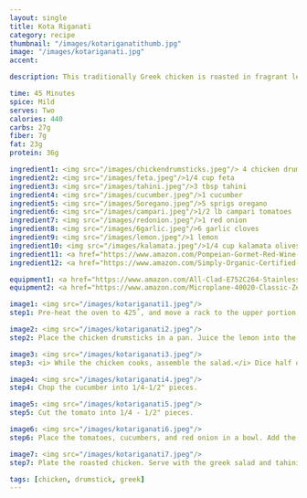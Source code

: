 ```yaml
---
layout: single
title: Kota Riganati
category: recipe
thumbnail: "/images/kotariganatithumb.jpg"
image: "/images/kotariganati.jpg"
accent:

description: This traditionally Greek chicken is roasted in fragrant lemon, garlic, and oregano until crispy. This delicious roast chicken pairs perfectly with a refreshing greek salad and savory tahini.

time: 45 Minutes
spice: Mild
serves: Two
calories: 440
carbs: 27g
fiber: 7g
fat: 23g
protein: 36g

ingredient1: <img src="/images/chickendrumsticks.jpeg"/> 4 chicken drumsticks
ingredient2: <img src="/images/feta.jpeg"/>1/4 cup feta
ingredient3: <img src="/images/tahini.jpeg"/>3 tbsp tahini
ingredient4: <img src="/images/cucumber.jpeg"/>1 cucumber
ingredient5: <img src="/images/5oregano.jpeg"/>5 sprigs oregano
ingredient6: <img src="/images/campari.jpeg"/>1/2 lb campari tomatoes
ingredient7: <img src="/images/redonion.jpeg"/>1 red onion
ingredient8: <img src="/images/6garlic.jpeg"/>6 garlic cloves
ingredient9: <img src="/images/lemon.jpeg"/>1 lemon
ingredient10: <img src="/images/kalamata.jpeg"/>1/4 cup kalamata olives with brine
ingredient11: <a href="https://www.amazon.com/Pompeian-Gormet-Red-Wine-Vinegar/dp/B0004MUGNU/ref=as_li_ss_tl?s=grocery&ie=UTF8&qid=1484021751&sr=1-2&keywords=red+wine+vinegar&linkCode=ll1&tag=cilalime09-20&linkId=d2f57ac353a002f82248c67e11d50f17"><img src="/images/redwinevin.jpeg"/>3 tbsp red wine vinegar </a>
ingredient12: <a href="https://www.amazon.com/Simply-Organic-Certified-1-59-Ounce-Container/dp/B000WS3AJ8/ref=as_li_ss_tl?ie=UTF8&qid=1484021714&sr=8-2&keywords=chili+flakes&linkCode=ll1&tag=cilalime09-20&linkId=2f3e9260a38745332d4652c7db348c81"><img src="/images/chiliflakes.jpeg"/>1/2 tsp red pepper flakes </a>

equipment1: <a href="https://www.amazon.com/All-Clad-E752C264-Stainless-Dishwasher-Nonstick/dp/B0000DI4P6/ref=as_li_ss_tl?ie=UTF8&qid=1484021993&sr=8-1&keywords=all+clad+roasting+pan&linkCode=ll1&tag=cilalime09-20&linkId=8561c9af4137df8b925ec1d338e0ec98"><img src="/images/roastingpan.jpeg"/>roasting pan</a>
equipment2: <a href="https://www.amazon.com/Microplane-40020-Classic-Zester-Grater/dp/B00004S7V8/ref=as_li_ss_tl?s=kitchen&ie=UTF8&qid=1484022017&sr=1-2&keywords=microplane+grater&linkCode=ll1&tag=cilalime09-20&linkId=4f076c64d55d82b8fcf948a08fc7bfba"><img src="/images/finegrater.jpeg"/>fine grater</a>

image1: <img src="/images/kotariganati1.jpeg"/>
step1: Pre-heat the oven to 425˚, and move a rack to the upper portion of the oven.<p>Dice the garlic. </p>

image2: <img src="/images/kotariganati2.jpeg"/>
step2: Place the chicken drumsticks in a pan. Juice the lemon into the pan. Grate the zest of the lemon into the pan. Remove the oregano from the stem and add to the pan along with the chopped garlic, red pepper flakes, and a 1/4 tsp of salt.<p>Roast the chicken for 25 minutes, occasionally adding a 1/2 c of water and flipping the chicken over to keep the chicken from burning.</p><p>After the chicken has roasted for 25 minutes, raise the heat to broil for 7-10 minutes for an extra crispy skin.</p>

image3: <img src="/images/kotariganati3.jpeg"/>
step3: <i> While the chicken cooks, assemble the salad.</i> Dice half of the red onion. 

image4: <img src="/images/kotariganati4.jpeg"/>
step4: Chop the cucumber into 1/4-1/2" pieces.

image5: <img src="/images/kotariganati5.jpeg"/>
step5: Cut the tomato into 1/4 - 1/2" pieces.

image6: <img src="/images/kotariganati6.jpeg"/>
step6: Place the tomatoes, cucumbers, and red onion in a bowl. Add the red wine vinegar with the kalamata olives and brine. Mix. <p>Top with the crumbled feta cheese and place in the refrigerator until ready for serving.</p>

image7: <img src="/images/kotariganati7.jpeg"/>
step7: Plate the roasted chicken. Serve with the greek salad and tahini.

tags: [chicken, drumstick, greek]
---
```

